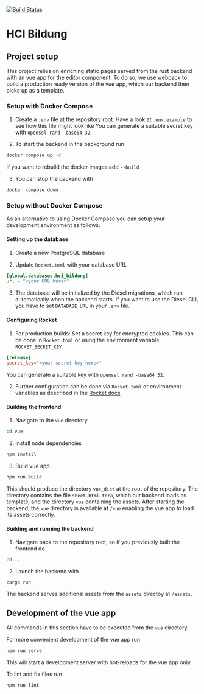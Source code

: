 [![Build Status](https://github.com/Lerbert/hci-bildung/actions/workflows/build_status.yml/badge.svg)](https://github.com/Lerbert/hci-bildung/actions/workflows/build_status.yml)

# HCI Bildung

## Project setup

This project relies on enriching static pages served from the rust backend with an vue app for the editor component. To do so, we use webpack to build a production ready version of the vue app, which our backend then picks up as a template.

### Setup with Docker Compose

1. Create a `.env` file at the repository root. Have a look at `.env.example` to see how this file might look like
You can generate a suitable secret key with `openssl rand -base64 32`.

2. To start the backend in the background run

```bash
docker compose up -d
```

If you want to rebuild the docker images add `--build`

3. You can stop the backend with

```bash
docker compose down
```

### Setup without Docker Compose

As an alternative to using Docker Compose you can setup your development environment as follows.

#### Setting up the database

1. Create a new PostgreSQL database

2. Update `Rocket.toml` with your database URL

```toml
[global.databases.hci_bildung]
url = "<your URL here>"
```

3. The database will be initialized by the Diesel migrations, which run automatically when the backend starts. If you want to use the Diesel CLI, you have to set `DATABASE_URL` in your `.env` file.

#### Configuring Rocket

1. For production builds: Set a secret key for encrypted cookies. This can be done in `Rocket.toml` or using the environment variable `ROCKET_SECRET_KEY`

```toml
[release]
secret_key="<your secret key here>"
```

You can generate a suitable key with `openssl rand -base64 32`.

2. Further configuration can be done via `Rocket.toml` or environment variables as described in the [Rocket docs](https://rocket.rs/v0.5-rc/guide/configuration/#configuration)

#### Building the frontend

1. Navigate to the `vue` directory

```bash
cd vue
```

2. Install node dependencies

```bash
npm install
```

3. Build vue app

```bash
npm run build
```

This should produce the directory `vue_dist` at the root of the repository.
The directory contains the file `sheet.html.tera`, which our backend loads as template, and the directory `vue` containing the assets.
After starting the backend, the `vue` directory is available at `/vue` enabling the vue app to load its assets correctly.

#### Building and running the backend

1. Navigate back to the repository root, so if you previously built the frontend do

```bash
cd ..
```

2. Launch the backend with

```
cargo run
```

The backend serves additional assets from the `assets` directoy at `/assets`.

## Development of the vue app

All commands in this section have to be executed from the `vue` directory.

For more convenient development of the vue app run

```bash
npm run serve
```

This will start a development server with hot-reloads for the vue app only.

To lint and fix files run

```bash
npm run lint
```
